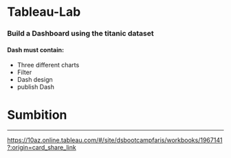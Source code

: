# Tableau-Lab

### Build a Dashboard using the titanic dataset
#### Dash must contain:
- Three different charts
- Filter
- Dash design
- publish Dash
# Sumbition
---
https://10az.online.tableau.com/#/site/dsbootcampfaris/workbooks/1967141?:origin=card_share_link
